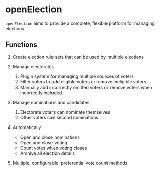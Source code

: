 # openElection

`openElection` aims to provide a complete, flexible platform for managing elections.

## Functions

1. Create election rule sets that can be used by multiple elections

2. Manage electorates
   1. Plugin system for managing multiple sources of voters
   2. Filter voters to add eligible voters or remove ineligible voters
   3. Manually add incorrectly omitted voters or remove voters when incorrectly included

3. Manage nominations and candidates
   1. Electorate voters can nominate themselves
   2. Other voters can second nominations

4. Automatically
   * Open and close nominations
   * Open and close voting
   * Count votes when voting closes
   * Archive all election details

5. Multiple, configurable, preferential vote count methods